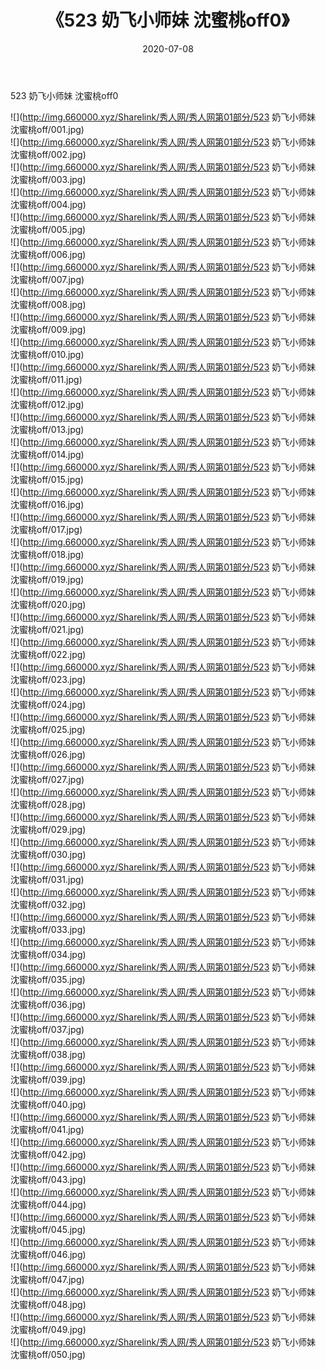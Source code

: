 ﻿---
layout: post
title:  《523 奶飞小师妹 沈蜜桃off0》
date:   2020-07-08
img: http://img.660000.xyz/Sharelink/秀人网/秀人网第01部分/523 奶飞小师妹 沈蜜桃off0/000.jpg
categories: [美女, 清纯, 唯美]
---

523 奶飞小师妹 沈蜜桃off0

  ![](http://img.660000.xyz/Sharelink/秀人网/秀人网第01部分/523 奶飞小师妹 沈蜜桃off/001.jpg) <br> ![](http://img.660000.xyz/Sharelink/秀人网/秀人网第01部分/523 奶飞小师妹 沈蜜桃off/002.jpg) <br> ![](http://img.660000.xyz/Sharelink/秀人网/秀人网第01部分/523 奶飞小师妹 沈蜜桃off/003.jpg) <br> ![](http://img.660000.xyz/Sharelink/秀人网/秀人网第01部分/523 奶飞小师妹 沈蜜桃off/004.jpg) <br> ![](http://img.660000.xyz/Sharelink/秀人网/秀人网第01部分/523 奶飞小师妹 沈蜜桃off/005.jpg) <br> ![](http://img.660000.xyz/Sharelink/秀人网/秀人网第01部分/523 奶飞小师妹 沈蜜桃off/006.jpg) <br> ![](http://img.660000.xyz/Sharelink/秀人网/秀人网第01部分/523 奶飞小师妹 沈蜜桃off/007.jpg) <br> ![](http://img.660000.xyz/Sharelink/秀人网/秀人网第01部分/523 奶飞小师妹 沈蜜桃off/008.jpg) <br> ![](http://img.660000.xyz/Sharelink/秀人网/秀人网第01部分/523 奶飞小师妹 沈蜜桃off/009.jpg) <br> ![](http://img.660000.xyz/Sharelink/秀人网/秀人网第01部分/523 奶飞小师妹 沈蜜桃off/010.jpg) <br> ![](http://img.660000.xyz/Sharelink/秀人网/秀人网第01部分/523 奶飞小师妹 沈蜜桃off/011.jpg) <br> ![](http://img.660000.xyz/Sharelink/秀人网/秀人网第01部分/523 奶飞小师妹 沈蜜桃off/012.jpg) <br> ![](http://img.660000.xyz/Sharelink/秀人网/秀人网第01部分/523 奶飞小师妹 沈蜜桃off/013.jpg) <br> ![](http://img.660000.xyz/Sharelink/秀人网/秀人网第01部分/523 奶飞小师妹 沈蜜桃off/014.jpg) <br> ![](http://img.660000.xyz/Sharelink/秀人网/秀人网第01部分/523 奶飞小师妹 沈蜜桃off/015.jpg) <br> ![](http://img.660000.xyz/Sharelink/秀人网/秀人网第01部分/523 奶飞小师妹 沈蜜桃off/016.jpg) <br> ![](http://img.660000.xyz/Sharelink/秀人网/秀人网第01部分/523 奶飞小师妹 沈蜜桃off/017.jpg) <br> ![](http://img.660000.xyz/Sharelink/秀人网/秀人网第01部分/523 奶飞小师妹 沈蜜桃off/018.jpg) <br> ![](http://img.660000.xyz/Sharelink/秀人网/秀人网第01部分/523 奶飞小师妹 沈蜜桃off/019.jpg) <br> ![](http://img.660000.xyz/Sharelink/秀人网/秀人网第01部分/523 奶飞小师妹 沈蜜桃off/020.jpg) <br> ![](http://img.660000.xyz/Sharelink/秀人网/秀人网第01部分/523 奶飞小师妹 沈蜜桃off/021.jpg) <br> ![](http://img.660000.xyz/Sharelink/秀人网/秀人网第01部分/523 奶飞小师妹 沈蜜桃off/022.jpg) <br> ![](http://img.660000.xyz/Sharelink/秀人网/秀人网第01部分/523 奶飞小师妹 沈蜜桃off/023.jpg) <br> ![](http://img.660000.xyz/Sharelink/秀人网/秀人网第01部分/523 奶飞小师妹 沈蜜桃off/024.jpg) <br> ![](http://img.660000.xyz/Sharelink/秀人网/秀人网第01部分/523 奶飞小师妹 沈蜜桃off/025.jpg) <br> ![](http://img.660000.xyz/Sharelink/秀人网/秀人网第01部分/523 奶飞小师妹 沈蜜桃off/026.jpg) <br> ![](http://img.660000.xyz/Sharelink/秀人网/秀人网第01部分/523 奶飞小师妹 沈蜜桃off/027.jpg) <br> ![](http://img.660000.xyz/Sharelink/秀人网/秀人网第01部分/523 奶飞小师妹 沈蜜桃off/028.jpg) <br> ![](http://img.660000.xyz/Sharelink/秀人网/秀人网第01部分/523 奶飞小师妹 沈蜜桃off/029.jpg) <br> ![](http://img.660000.xyz/Sharelink/秀人网/秀人网第01部分/523 奶飞小师妹 沈蜜桃off/030.jpg) <br> ![](http://img.660000.xyz/Sharelink/秀人网/秀人网第01部分/523 奶飞小师妹 沈蜜桃off/031.jpg) <br> ![](http://img.660000.xyz/Sharelink/秀人网/秀人网第01部分/523 奶飞小师妹 沈蜜桃off/032.jpg) <br> ![](http://img.660000.xyz/Sharelink/秀人网/秀人网第01部分/523 奶飞小师妹 沈蜜桃off/033.jpg) <br> ![](http://img.660000.xyz/Sharelink/秀人网/秀人网第01部分/523 奶飞小师妹 沈蜜桃off/034.jpg) <br> ![](http://img.660000.xyz/Sharelink/秀人网/秀人网第01部分/523 奶飞小师妹 沈蜜桃off/035.jpg) <br> ![](http://img.660000.xyz/Sharelink/秀人网/秀人网第01部分/523 奶飞小师妹 沈蜜桃off/036.jpg) <br> ![](http://img.660000.xyz/Sharelink/秀人网/秀人网第01部分/523 奶飞小师妹 沈蜜桃off/037.jpg) <br> ![](http://img.660000.xyz/Sharelink/秀人网/秀人网第01部分/523 奶飞小师妹 沈蜜桃off/038.jpg) <br> ![](http://img.660000.xyz/Sharelink/秀人网/秀人网第01部分/523 奶飞小师妹 沈蜜桃off/039.jpg) <br> ![](http://img.660000.xyz/Sharelink/秀人网/秀人网第01部分/523 奶飞小师妹 沈蜜桃off/040.jpg) <br> ![](http://img.660000.xyz/Sharelink/秀人网/秀人网第01部分/523 奶飞小师妹 沈蜜桃off/041.jpg) <br> ![](http://img.660000.xyz/Sharelink/秀人网/秀人网第01部分/523 奶飞小师妹 沈蜜桃off/042.jpg) <br> ![](http://img.660000.xyz/Sharelink/秀人网/秀人网第01部分/523 奶飞小师妹 沈蜜桃off/043.jpg) <br> ![](http://img.660000.xyz/Sharelink/秀人网/秀人网第01部分/523 奶飞小师妹 沈蜜桃off/044.jpg) <br> ![](http://img.660000.xyz/Sharelink/秀人网/秀人网第01部分/523 奶飞小师妹 沈蜜桃off/045.jpg) <br> ![](http://img.660000.xyz/Sharelink/秀人网/秀人网第01部分/523 奶飞小师妹 沈蜜桃off/046.jpg) <br> ![](http://img.660000.xyz/Sharelink/秀人网/秀人网第01部分/523 奶飞小师妹 沈蜜桃off/047.jpg) <br> ![](http://img.660000.xyz/Sharelink/秀人网/秀人网第01部分/523 奶飞小师妹 沈蜜桃off/048.jpg) <br> ![](http://img.660000.xyz/Sharelink/秀人网/秀人网第01部分/523 奶飞小师妹 沈蜜桃off/049.jpg) <br> ![](http://img.660000.xyz/Sharelink/秀人网/秀人网第01部分/523 奶飞小师妹 沈蜜桃off/050.jpg) <br>